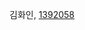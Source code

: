 
<!--- 
(이름,  github URL)
예제 : 
김남윤, [한성대 교수] (https://github.com/stelladream/studentCVs.git)

홍길동, [멋쟁이](https://github.com/stelladream/studentCVs.git)

--->
김화인, [1392058](https://github.com/Whynn/OSS_test.git)
